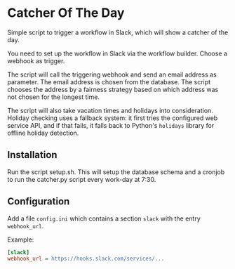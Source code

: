 # Catcher Of The Day

Simple script to trigger a workflow in Slack, which will show a catcher of the day.

You need to set up the workflow in Slack via the workflow builder. Choose a webhook as trigger. 

The script will call the triggering webhook and send an email address as parameter. The email address is chosen from the database. The script chooses the address by a fairness strategy based on which address was not chosen for the longest time.

The script will also take vacation times and holidays into consideration. Holiday checking uses a fallback system: it first tries the configured web service API, and if that fails, it falls back to Python's `holidays` library for offline holiday detection. 

## Installation

Run the script setup.sh. This will setup the database schema and a cronjob to run the catcher.py script every work-day at 7:30.  

## Configuration

Add a file `config.ini` which contains a section `slack` with the entry `webhook_url`.

Example:
```ini
[slack]
webhook_url = https://hooks.slack.com/services/...
``` 

